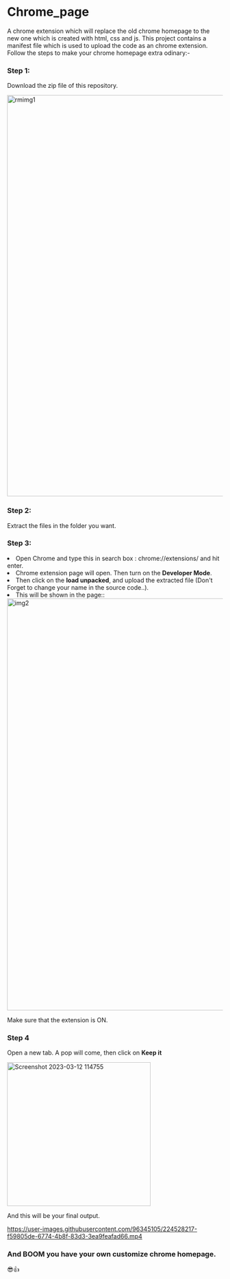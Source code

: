 # Chrome_page

A chrome extension which will replace the old chrome homepage to the new one which is created with html, css and js. This project contains a manifest file which is used to upload the code as an chrome extension.
Follow the steps to make your chrome homepage extra odinary:-

### <b>Step 1:</b>
Download the zip file of this repository.

<img width="935" alt="rmimg1" src="https://user-images.githubusercontent.com/96345105/224480782-4fc61cdb-b194-48e7-a834-1da7dc60039d.png">

### <b>Step 2:</b>
Extract the files in the folder you want.

### <b>Step 3:</b>
<li>Open Chrome and type this in search box : chrome://extensions/ and hit enter.</li> 
<li>Chrome extension page will open. Then turn on the <b>Developer Mode</b>.</li>
<li>Then click on the <b>load unpacked</b>, and upload the extracted file (Don't Forget to change your name in the source code..).</li>
<li>This will be shown in the page::</li>

<img width="960" alt="img2" src="https://user-images.githubusercontent.com/96345105/224481131-c4dbe2fc-8b85-47bb-90e4-8aa2f896f9cd.png">

Make sure that the extension is ON.

### <b>Step 4</b>
Open a new tab. A pop will come, then click on <b>Keep it</b>

<img width="335" alt="Screenshot 2023-03-12 114755" src="https://user-images.githubusercontent.com/96345105/224528035-27384af6-491c-4040-8f2b-2bef2ced60b7.png">

And this will be your final output.

https://user-images.githubusercontent.com/96345105/224528217-f59805de-6774-4b8f-83d3-3ea9feafad66.mp4

### And BOOM you have your own customize chrome homepage.
😎👍
